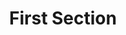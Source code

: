 ---
layout: page
title: First Section
tagline: Magna veroeros
icon1: icon major style1 fa-code
feature1: Ipsum consequat
description1: Sed lorem amet ipsum dolor et amet nullam consequat a feugiat consequat tempus veroeros sed consequat.
icon2: icon major style3 fa-copy
feature2: Amed sed feugiat
description2: Sed lorem amet ipsum dolor et amet nullam consequat a feugiat consequat tempus veroeros sed consequat.
icon3: icon major style5 fa-diamond
feature3: Dolor nullam
description3: Sed lorem amet ipsum dolor et amet nullam consequat a feugiat consequat tempus veroeros sed consequat.
buttonTitle: Button Title #Learn More
id: two
---